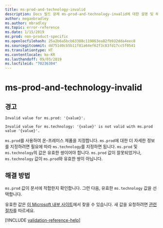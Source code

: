 ```yaml
---
title: ms-prod-and-technology-invalid
description: Docs 빌드 문제 ms-prod-and-technology-invalid에 대한 설명 및 해결 방법
author: meganbradley
ms.author: mbradley
ms.topic: error-reference
ms.date: 1/15/2019
ms.prod: non-product-specific
ms.openlocfilehash: 25a2b6a5bcb63388c119863ea82fb932dda4eec8
ms.sourcegitcommit: dd751d0cb5b11f81a64ef62f3c83fd17cc5f0541
ms.translationtype: HT
ms.contentlocale: ko-KR
ms.lasthandoff: 09/03/2019
ms.locfileid: "70236304"
---
```

# <a name="ms-prod-and-technology-invalid"></a>ms-prod-and-technology-invalid

## <a name="warning"></a>경고

`Invalid value for ms.prod: '{value}'.`

`Invalid value for ms.technology: '{value}' is not valid with ms.prod value '{value}'.`

`ms.prod`를 사용하여 온-프레미스 제품을 지정합니다. `ms.prod`에 대한 더 자세한 정보를 지정하려면 필요에 따라 `ms.technology`를 지정하면 됩니다. `ms.prod` 및 `ms.technology`의 값은 유효한 쌍이어야 합니다. `ms.prod` 값이 잘못되었거나, `ms.technology` 값이 `ms.prod`와 유효한 쌍이 아닙니다.

## <a name="resolution"></a>해결 방법

`ms.prod` 값이 문서에 적합한지 확인합니다. 그런 다음, 유효한 `ms.technology` 값을 선택합니다.

유효한 값은 [이 Microsoft 내부 사이트](https://docsmetadatatool.azurewebsites.net/allowlists)에서 찾을 수 있습니다. 새 값을 요청하려면 [관련 절차](https://review.docs.microsoft.com/help/contribute/metadata-changes?branch=master)를 따르세요.

<!--make sure to add this file to your includes folder and verify the path-->
[!INCLUDE [validation-reference-help](includes/validation-reference-help.md)]
